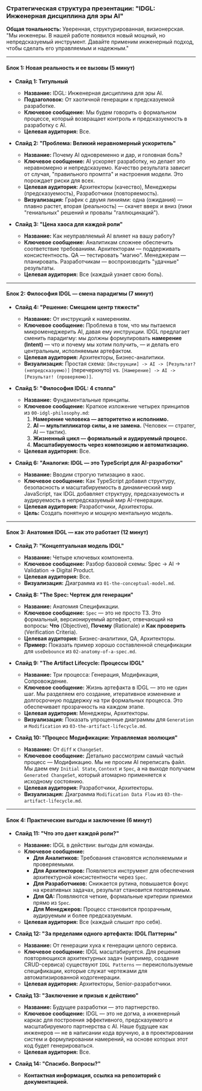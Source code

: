 ### Стратегическая структура презентации: "IDGL: Инженерная дисциплина для эры AI"

**Общая тональность:** Уверенная, структурированная, визионерская. "Мы инженеры. В нашей работе появился новый мощный, но непредсказуемый инструмент. Давайте применим инженерный подход, чтобы сделать его управляемым и надежным."

---

#### **Блок 1: Новая реальность и ее вызовы (5 минут)**

*   **Слайд 1: Титульный**
    *   **Название:** IDGL: Инженерная дисциплина для эры AI.
    *   **Подзаголовок:** От хаотичной генерации к предсказуемой разработке.
    *   **Ключевое сообщение:** Мы будем говорить о формальном процессе, который возвращает контроль и предсказуемость в разработку с AI.
    *   **Целевая аудитория:** Все.

*   **Слайд 2: "Проблема: Великий неравномерный ускоритель"**
    *   **Название:** Почему AI одновременно и дар, и головная боль?
    *   **Ключевое сообщение:** AI ускоряет разработку, но делает это неравномерно и непредсказуемо. Качество результата зависит от случая, "правильного промпта" и настроения модели. Это порождает риски для всех.
    *   **Целевая аудитория:** Архитекторы (качество), Менеджеры (предсказуемость), Разработчики (повторяемость).
    *   **Визуализация:** График с двумя линиями: одна (ожидания) — плавно растет, вторая (реальность) — скачет вверх и вниз (пики "гениальных" решений и провалы "галлюцинаций").

*   **Слайд 3: "Цена хаоса для каждой роли"**
    *   **Название:** Как неуправляемый AI влияет на вашу работу?
    *   **Ключевое сообщение:** Аналитикам сложнее обеспечить соответствие требованиям. Архитекторам — поддерживать консистентность. QA — тестировать "магию". Менеджерам — планировать. Разработчикам — воспроизводить "удачные" результаты.
    *   **Целевая аудитория:** Все (каждый узнает свою боль).

---

#### **Блок 2: Философия IDGL — смена парадигмы (7 минут)**

*   **Слайд 4: "Решение: Смещаем центр тяжести"**
    *   **Название:** От инструкций к намерениям.
    *   **Ключевое сообщение:** Проблема в том, что мы пытаемся микроменеджерить AI, давая ему инструкции. IDGL предлагает сменить парадигму: мы должны формулировать **намерение (Intent)** — что и почему мы хотим получить, — и делать его центральным, исполняемым артефактом.
    *   **Целевая аудитория:** Архитекторы, Бизнес-аналитики.
    *   **Визуализация:** Простая схема: `[Инструкции] -> AI -> [Результат? (непредсказуемо)]` (перечеркнуто) vs. `[Намерение] -> AI -> [Результат! (проверяемо)]`.

*   **Слайд 5: "Философия IDGL: 4 столпа"**
    *   **Название:** Фундаментальные принципы.
    *   **Ключевое сообщение:** Краткое изложение четырех принципов из `00-idgl-philosophy.md`:
        1.  **Намерение человека — авторитетно и исполнимо.**
        2.  **AI — мультипликатор силы, а не замена.** (Человек — стратег, AI — тактик).
        3.  **Жизненный цикл — формальный и аудируемый процесс.**
        4.  **Масштабируемость через композицию и автоматизацию.**
    *   **Целевая аудитория:** Все.

*   **Слайд 6: "Аналогия: IDGL — это TypeScript для AI-разработки"**
    *   **Название:** Вводим строгую типизацию в хаос.
    *   **Ключевое сообщение:** Как TypeScript добавил структуру, безопасность и масштабируемость в динамический мир JavaScript, так IDGL добавляет структуру, предсказуемость и аудируемость в непредсказуемый мир AI-генерации.
    *   **Целевая аудитория:** Разработчики, Архитекторы.
    *   **Цель:** Создать понятную и мощную ментальную модель.

---

#### **Блок 3: Анатомия IDGL — как это работает (12 минут)**

*   **Слайд 7: "Концептуальная модель IDGL"**
    *   **Название:** Четыре ключевых компонента.
    *   **Ключевое сообщение:** Разбор базовой схемы: Spec -> AI -> Validation -> Digital Product.
    *   **Целевая аудитория:** Все.
    *   **Визуализация:** Диаграмма из `01-the-conceptual-model.md`.

*   **Слайд 8: "The Spec: Чертеж для генерации"**
    *   **Название:** Анатомия Спецификации.
    *   **Ключевое сообщение:** `Spec` — это не просто ТЗ. Это формальный, версионируемый артефакт, отвечающий на вопросы: **Что** (Objective), **Почему** (Rationale) и **Как проверить** (Verification Criteria).
    *   **Целевая аудитория:** Бизнес-аналитики, QA, Архитекторы.
    *   **Пример:** Показать пример хорошо составленной спецификации для `useDebounce` из `02-anatomy-of-a-spec.md`.

*   **Слайд 9: "The Artifact Lifecycle: Процессы IDGL"**
    *   **Название:** Три процесса: Генерация, Модификация, Сопровождение.
    *   **Ключевое сообщение:** Жизнь артефакта в IDGL — это не один шаг. Мы разделяем его создание, итеративное изменение и долгосрочную поддержку на три формальных процесса. Это обеспечивает прозрачность на каждом этапе.
    *   **Целевая аудитория:** Менеджеры, Архитекторы.
    *   **Визуализация:** Показать упрощенные диаграммы для `Generation` и `Modification` из `03-the-artifact-lifecycle.md`.

*   **Слайд 10: "Процесс Модификации: Управляемая эволюция"**
    *   **Название:** От `diff` к `ChangeSet`.
    *   **Ключевое сообщение:** Детально рассмотрим самый частый процесс — Модификацию. Мы не просим AI переписать файл. Мы даем ему `Initial State`, `Context` и `Spec`, а на выходе получаем `Generated ChangeSet`, который атомарно применяется к исходному состоянию.
    *   **Целевая аудитория:** Разработчики, Архитекторы.
    *   **Визуализация:** Диаграмма `Modification Data Flow` из `03-the-artifact-lifecycle.md`.

---

#### **Блок 4: Практические выгоды и заключение (6 минут)**

*   **Слайд 11: "Что это дает каждой роли?"**
    *   **Название:** IDGL в действии: выгоды для команды.
    *   **Ключевое сообщение:**
        *   **Для Аналитиков:** Требования становятся исполняемыми и проверяемыми.
        *   **Для Архитекторов:** Появляется инструмент для обеспечения архитектурной консистентности через `Spec`.
        *   **Для Разработчиков:** Снижается рутина, повышается фокус на креативных задачах, результат становится повторяемым.
        *   **Для QA:** Появляются четкие, формальные критерии приемки прямо из `Spec`.
        *   **Для Менеджеров:** Процесс становится прозрачным, аудируемым и более предсказуемым.
    *   **Целевая аудитория:** Все (каждый слышит про себя).

*   **Слайд 12: "За пределами одного артефакта: IDGL Паттерны"**
    *   **Название:** От генерации хука к генерации целого сервиса.
    *   **Ключевое сообщение:** IDGL масштабируется. Для решения повторяющихся архитектурных задач (например, создание CRUD-сервиса) существуют `IDGL Patterns` — переиспользуемые спецификации, которые служат чертежами для автоматизированной кодогенерации.
    *   **Целевая аудитория:** Архитекторы, Senior-разработчики.

*   **Слайд 13: "Заключение и призыв к действию"**
    *   **Название:** Будущее разработки — это партнерство.
    *   **Ключевое сообщение:** IDGL — это не догма, а инженерный каркас для построения эффективного, предсказуемого и масштабируемого партнерства с AI. Наше будущее как инженеров — не в написании кода вручную, а в проектировании систем и формулировании намерений, на основе которых этот код будет генерироваться.
    *   **Целевая аудитория:** Все.

*   **Слайд 14: "Спасибо. Вопросы?"**
    *   **Контактная информация, ссылка на репозиторий с документацией.**